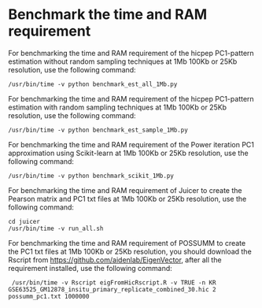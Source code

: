 # Benchmark the time and RAM requirement

For benchmarking the time and RAM requirement of the hicpep PC1-pattern estimation without random sampling techniques at 1Mb 100Kb or 25Kb resolution, use the following command:

```shell
/usr/bin/time -v python benchmark_est_all_1Mb.py 
```

For benchmarking the time and RAM requirement of the hicpep PC1-pattern estimation with random sampling techniques at 1Mb 100Kb or 25Kb resolution, use the following command:

```shell
/usr/bin/time -v python benchmark_est_sample_1Mb.py 
```

For benchmarking the time and RAM requirement of the Power iteration PC1 approximation using Scikit-learn at 1Mb 100Kb or 25Kb resolution, use the following command:

```shell
/usr/bin/time -v python benchmark_scikit_1Mb.py 
```

For benchmarking the time and RAM requirement of Juicer to create the Pearson matrix and PC1 txt files at 1Mb 100Kb or 25Kb resolution, use the following command:

```shell
cd juicer
/usr/bin/time -v run_all.sh
```

For benchmarking the time and RAM requirement of POSSUMM to create the PC1 txt files at 1Mb 100Kb or 25Kb resolution, you should download the Rscript from https://github.com/aidenlab/EigenVector, after all the requirement installed, use the following command:

```shell
 /usr/bin/time -v Rscript eigFromHicRscript.R -v TRUE -n KR GSE63525_GM12878_insitu_primary_replicate_combined_30.hic 2 possumm_pc1.txt 1000000
```